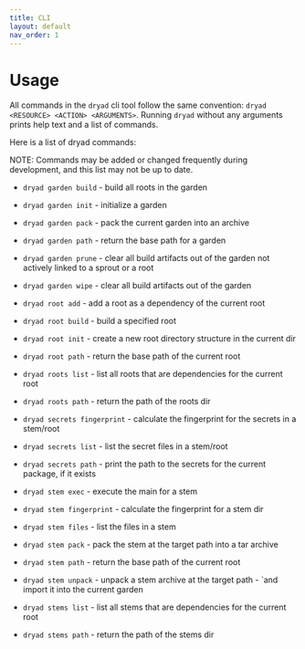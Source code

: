 ```yaml
---
title: CLI
layout: default
nav_order: 1
---
```


# Usage

All commands in the `dryad` cli tool follow the same convention:
`dryad <RESOURCE> <ACTION> <ARGUMENTS>`.  Running `dryad` without any arguments prints help text and a list of commands.

Here is a list of dryad commands:

NOTE: Commands may be added or changed frequently during development, and this list may not be up to date.

- `dryad garden build` - build all roots in the garden
- `dryad garden init` - initialize a garden
- `dryad garden pack` - pack the current garden into an archive 
- `dryad garden path` - return the base path for a garden
- `dryad garden prune` - clear all build artifacts out of the garden not actively linked to a sprout or a root
- `dryad garden wipe` - clear all build artifacts out of the garden

- `dryad root add` - add a root as a dependency of the current root
- `dryad root build` - build a specified root
- `dryad root init` - create a new root directory structure in the current dir
- `dryad root path` - return the base path of the current root

- `dryad roots list` - list all roots that are dependencies for the current root
- `dryad roots path` - return the path of the roots dir

- `dryad secrets fingerprint` - calculate the fingerprint for the secrets in a stem/root
- `dryad secrets list` - list the secret files in a stem/root
- `dryad secrets path` - print the path to the secrets for the current package, if it exists

- `dryad stem exec` - execute the main for a stem
- `dryad stem fingerprint` - calculate the fingerprint for a stem dir
- `dryad stem files` - list the files in a stem
- `dryad stem pack` - pack the stem at the target path into a tar archive
- `dryad stem path` - return the base path of the current root
- `dryad stem unpack` - unpack a stem archive at the target path - `and import it into the current garden

- `dryad stems list` - list all stems that are dependencies for the current root
- `dryad stems path` - return the path of the stems dir

